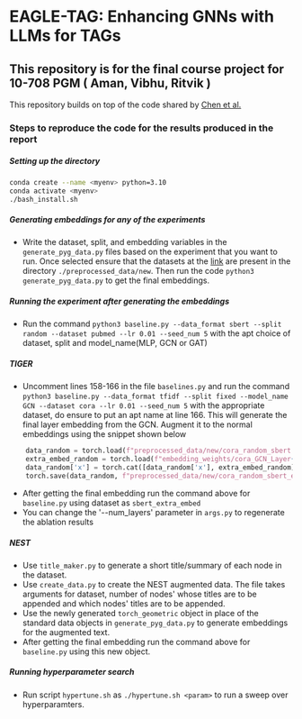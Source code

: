 # EAGLE-TAG: Enhancing GNNs with LLMs for TAGs
## This repository is for the final course project for 10-708 PGM ( Aman, Vibhu, Ritvik )
 This repository builds on top of the code shared by [Chen et al.](https://github.com/CurryTang/Graph-LLM)


### Steps to reproduce the code for the results produced in the report

##### Setting up the directory
```bash
conda create --name <myenv> python=3.10
conda activate <myenv>
./bash_install.sh
```

##### Generating embeddings for any of the experiments
- Write the dataset, split, and embedding variables in the ```generate_pyg_data.py``` files based on the experiment that you want to run. Once selected ensure that the datasets at the [link](https://drive.google.com/drive/folders/1jej1sns9V2q4jh_75R1rh36K2q3A3rtK?usp=sharing) are present in the directory ```./preprocessed_data/new```. Then run the code ```python3 generate_pyg_data.py``` to get the final embeddings.

##### Running the experiment after generating the embeddings
- Run the command ```python3 baseline.py --data_format sbert --split random --dataset pubmed --lr 0.01 --seed_num 5``` with the apt choice of dataset, split and model_name(MLP, GCN or GAT)


##### TIGER
- Uncomment lines 158-166 in the file ```baselines.py``` and run the command ```python3 baseline.py --data_format tfidf --split fixed --model_name GCN --dataset cora --lr 0.01 --seed_num 5``` with the appropriate dataset, do ensure to put an apt name at line 166. This will generate the final layer embedding from the GCN. Augment it to the normal embeddings using the snippet shown below
```python
    data_random = torch.load(f"preprocessed_data/new/cora_random_sbert.pt", map_location='cpu')
    extra_embed_random = torch.load(f"embedding_weights/cora_GCN_Layer{i}_outputs_tfidf_random.pt", map_location='cpu')
    data_random['x'] = torch.cat([data_random['x'], extra_embed_random], dim=1)
    torch.save(data_random, f"preprocessed_data/new/cora_random_sbert_extra_embed_{i}.pt")
```
- After getting the final embedding run the command above for ```baseline.py``` using dataset as ```sbert_extra_embed```
- You can change the '--num_layers' parameter in ```args.py``` to regenerate the ablation results

##### NEST
- Use ```title_maker.py``` to generate a short title/summary of each node in the dataset.
- Use ```create_data.py``` to create the NEST augmented data. The file takes arguments for dataset, number of nodes' whose titles are to be appended and which nodes' titles are to be appended.
- Use the newly generated ```torch_geometric``` object in place of the standard data objects in ```generate_pyg_data.py``` to generate embeddings for the augmented text.
- After getting the final embedding run the command above for ```baseline.py``` using this new object.

##### Running hyperparameter search
- Run script ```hypertune.sh``` as ```./hypertune.sh <param>``` to run a sweep over hyperparamters.



